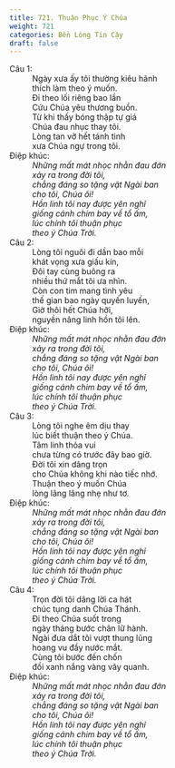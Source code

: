 ```yaml
---
title: 721. Thuận Phục Ý Chúa
weight: 721
categories: Bền Lòng Tin Cậy
draft: false
---
```

<dl><dt>Câu 1:</dt><dd data-verse="1">Ngày xưa ấy tôi thường kiêu hãnh <br/>thích làm theo ý muốn. <br/>Đi theo lối riêng bao lần <br/>Cứu Chúa yêu thương buồn. <br/>Từ khi thấy bóng thập tự giá <br/>Chúa đau nhục thay tôi. <br/>Lòng tan vỡ hết tánh tình <br/>xưa Chúa ngự trong tôi. </dd><dt>Điệp khúc:</dt><dd data-chorus="1"><em>Những mất mát nhọc nhằn đau đớn <br/>xảy ra trong đời tôi, <br/>chẳng đáng so tặng vật Ngài ban <br/>cho tôi, Chúa ôi! <br/>Hồn linh tôi nay được yên nghỉ <br/>giống cánh chim bay về tổ ấm, <br/>lúc chính tôi thuận phục <br/>theo ý Chúa Trời. </em></dd><dt>Câu 2:</dt><dd data-verse="2">Lòng tôi nguôi đi dần bao mỗi <br/>khát vọng xưa giấu kín, <br/>Đôi tay cùng buông ra <br/>nhiều thứ mắt tôi ưa nhìn. <br/>Còn con tim mang tình yêu <br/>thế gian bao ngày quyến luyến, <br/>Giờ thôi hết Chúa hỡi, <br/>nguyền nâng linh hồn tôi lên. </dd><dt>Điệp khúc:</dt><dd data-chorus="1"><em>Những mất mát nhọc nhằn đau đớn <br/>xảy ra trong đời tôi, <br/>chẳng đáng so tặng vật Ngài ban <br/>cho tôi, Chúa ôi! <br/>Hồn linh tôi nay được yên nghỉ <br/>giống cánh chim bay về tổ ấm, <br/>lúc chính tôi thuận phục <br/>theo ý Chúa Trời. </em></dd><dt>Câu 3:</dt><dd data-verse="3">Lòng tôi nghe êm dịu thay <br/>lúc biết thuận theo ý Chúa. <br/>Tâm linh thỏa vui <br/>chưa từng có trước đây bao giờ. <br/>Đời tôi xin dâng trọn <br/>cho Chúa không khi nào tiếc nhớ. <br/>Thuận theo ý muốn Chúa <br/>lòng lâng lâng nhẹ như tơ. </dd><dt>Điệp khúc:</dt><dd data-chorus="1"><em>Những mất mát nhọc nhằn đau đớn <br/>xảy ra trong đời tôi, <br/>chẳng đáng so tặng vật Ngài ban <br/>cho tôi, Chúa ôi! <br/>Hồn linh tôi nay được yên nghỉ <br/>giống cánh chim bay về tổ ấm, <br/>lúc chính tôi thuận phục <br/>theo ý Chúa Trời. </em></dd><dt>Câu 4:</dt><dd data-verse="4">Trọn đời tôi dâng lời ca hát <br/>chúc tụng danh Chúa Thánh. <br/>Đi theo Chúa suốt trong <br/>ngày tháng bước chân lữ hành. <br/>Ngài đưa dắt tôi vượt thung lũng <br/>hoang vu đầy nước mắt. <br/>Cùng tôi bước đến chốn <br/>đồi xanh nắng vàng vây quanh. </dd><dt>Điệp khúc:</dt><dd data-chorus="1"><em>Những mất mát nhọc nhằn đau đớn <br/>xảy ra trong đời tôi, <br/>chẳng đáng so tặng vật Ngài ban <br/>cho tôi, Chúa ôi! <br/>Hồn linh tôi nay được yên nghỉ <br/>giống cánh chim bay về tổ ấm, <br/>lúc chính tôi thuận phục <br/>theo ý Chúa Trời. </em></dd></dl>